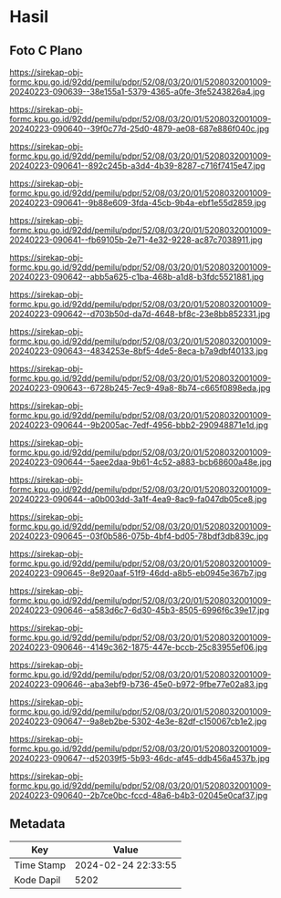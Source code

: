 # Hasil

## Foto C Plano

https://sirekap-obj-formc.kpu.go.id/92dd/pemilu/pdpr/52/08/03/20/01/5208032001009-20240223-090639--38e155a1-5379-4365-a0fe-3fe5243826a4.jpg

https://sirekap-obj-formc.kpu.go.id/92dd/pemilu/pdpr/52/08/03/20/01/5208032001009-20240223-090640--39f0c77d-25d0-4879-ae08-687e886f040c.jpg

https://sirekap-obj-formc.kpu.go.id/92dd/pemilu/pdpr/52/08/03/20/01/5208032001009-20240223-090641--892c245b-a3d4-4b39-8287-c716f7415e47.jpg

https://sirekap-obj-formc.kpu.go.id/92dd/pemilu/pdpr/52/08/03/20/01/5208032001009-20240223-090641--9b88e609-3fda-45cb-9b4a-ebf1e55d2859.jpg

https://sirekap-obj-formc.kpu.go.id/92dd/pemilu/pdpr/52/08/03/20/01/5208032001009-20240223-090641--fb69105b-2e71-4e32-9228-ac87c7038911.jpg

https://sirekap-obj-formc.kpu.go.id/92dd/pemilu/pdpr/52/08/03/20/01/5208032001009-20240223-090642--abb5a625-c1ba-468b-a1d8-b3fdc5521881.jpg

https://sirekap-obj-formc.kpu.go.id/92dd/pemilu/pdpr/52/08/03/20/01/5208032001009-20240223-090642--d703b50d-da7d-4648-bf8c-23e8bb852331.jpg

https://sirekap-obj-formc.kpu.go.id/92dd/pemilu/pdpr/52/08/03/20/01/5208032001009-20240223-090643--4834253e-8bf5-4de5-8eca-b7a9dbf40133.jpg

https://sirekap-obj-formc.kpu.go.id/92dd/pemilu/pdpr/52/08/03/20/01/5208032001009-20240223-090643--6728b245-7ec9-49a8-8b74-c665f0898eda.jpg

https://sirekap-obj-formc.kpu.go.id/92dd/pemilu/pdpr/52/08/03/20/01/5208032001009-20240223-090644--9b2005ac-7edf-4956-bbb2-290948871e1d.jpg

https://sirekap-obj-formc.kpu.go.id/92dd/pemilu/pdpr/52/08/03/20/01/5208032001009-20240223-090644--5aee2daa-9b61-4c52-a883-bcb68600a48e.jpg

https://sirekap-obj-formc.kpu.go.id/92dd/pemilu/pdpr/52/08/03/20/01/5208032001009-20240223-090644--a0b003dd-3a1f-4ea9-8ac9-fa047db05ce8.jpg

https://sirekap-obj-formc.kpu.go.id/92dd/pemilu/pdpr/52/08/03/20/01/5208032001009-20240223-090645--03f0b586-075b-4bf4-bd05-78bdf3db839c.jpg

https://sirekap-obj-formc.kpu.go.id/92dd/pemilu/pdpr/52/08/03/20/01/5208032001009-20240223-090645--8e920aaf-51f9-46dd-a8b5-eb0945e367b7.jpg

https://sirekap-obj-formc.kpu.go.id/92dd/pemilu/pdpr/52/08/03/20/01/5208032001009-20240223-090646--a583d6c7-6d30-45b3-8505-6996f6c39e17.jpg

https://sirekap-obj-formc.kpu.go.id/92dd/pemilu/pdpr/52/08/03/20/01/5208032001009-20240223-090646--4149c362-1875-447e-bccb-25c83955ef06.jpg

https://sirekap-obj-formc.kpu.go.id/92dd/pemilu/pdpr/52/08/03/20/01/5208032001009-20240223-090646--aba3ebf9-b736-45e0-b972-9fbe77e02a83.jpg

https://sirekap-obj-formc.kpu.go.id/92dd/pemilu/pdpr/52/08/03/20/01/5208032001009-20240223-090647--9a8eb2be-5302-4e3e-82df-c150067cb1e2.jpg

https://sirekap-obj-formc.kpu.go.id/92dd/pemilu/pdpr/52/08/03/20/01/5208032001009-20240223-090647--d52039f5-5b93-46dc-af45-ddb456a4537b.jpg

https://sirekap-obj-formc.kpu.go.id/92dd/pemilu/pdpr/52/08/03/20/01/5208032001009-20240223-090640--2b7ce0bc-fccd-48a6-b4b3-02045e0caf37.jpg


## Metadata

| Key        | Value               |
| ---------- | ------------------- |
| Time Stamp | 2024-02-24 22:33:55 |
| Kode Dapil | 5202                |



